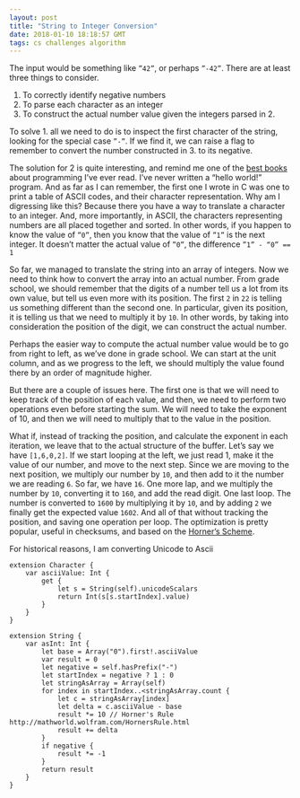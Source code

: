 ```yaml
---
layout: post
title: "String to Integer Conversion"
date: 2018-01-10 18:18:57 GMT
tags: cs challenges algorithm
---
```


The input would be something like `”42”`, or perhaps `”-42”`. There are at least three things to consider. 

1. To correctly identify negative numbers
2. To parse each character as an integer
3. To construct the actual number value given the integers parsed in 2. 

To solve 1. all we need to do is to inspect the first character of the string, looking for the special case `”-”`. If we find it, we can raise a flag to remember to convert the number constructed in 3. to its negative. 

The solution for 2 is quite interesting, and remind me one of the [best books](https://www.amazon.com/dp/0131103628/) about programming I’ve ever read. I’ve never written a “hello world!” program. And as far as I can remember, the first one I wrote in C was one to print a table of ASCII codes, and their character representation. Why am I digressing like this? Because there you have a way to translate a character to an integer. And, more importantly, in ASCII, the characters representing numbers are all placed together and sorted. In other words, if you happen to know the value of `”0”`, then you know that the value of `”1”` is the next integer. It doesn’t matter the actual value of `”0”`, the difference `”1” - “0” == 1` 

So far, we managed to translate the string into an array of integers. Now we need to think how to convert the array into an actual number. From grade school, we should remember that the digits of a number tell us a lot from its own value, but tell us even more with its position. The first `2` in `22` is telling us something different than the second one. In particular, given its position, it is telling us that we need to multiply it by `10`. In other words, by taking into consideration the position of the digit, we can construct the actual number. 

Perhaps the easier way to compute the actual number value would be to go from right to left, as we’ve done in grade school. We can start at the unit column, and as we progress to the left, we should multiply the value found there by an order of magnitude higher. 

But there are a couple of issues here. The first one is that we will need to keep track of the position of each value, and then, we need to perform two operations even before starting the sum. We will need to take the exponent of 10, and then we will need to multiply that to the value in the position. 

What if, instead of tracking the position, and calculate the exponent in each iteration, we leave that to the actual structure of the buffer. Let’s say we have `[1,6,0,2]`. If we start looping at the left, we just read 1, make it the value of our number, and move to the next step. Since we are moving to the next position, we multiply our number by `10`, and then add to it the number we are reading `6`. So far, we have `16`. One more lap, and we multiply the number by `10`, converting it to `160`, and add the read digit. One last loop. The number is converted to `1600` by multiplying it by `10`, and by adding `2`  we finally get the expected value `1602`. And all of that without tracking the position, and saving one operation per loop. The optimization is pretty popular, useful in checksums, and based on the [Horner’s Scheme](https://en.wikipedia.org/wiki/Horner%27s_method). 

For historical reasons, I am converting Unicode to Ascii

```
extension Character {
    var asciiValue: Int {
        get {
            let s = String(self).unicodeScalars
            return Int(s[s.startIndex].value)
        }
    }
}

extension String {
    var asInt: Int {
        let base = Array("0").first!.asciiValue
        var result = 0
        let negative = self.hasPrefix("-")
        let startIndex = negative ? 1 : 0
        let stringAsArray = Array(self)
        for index in startIndex..<stringAsArray.count {
            let c = stringAsArray[index]
            let delta = c.asciiValue - base
            result *= 10 // Horner's Rule http://mathworld.wolfram.com/HornersRule.html
            result += delta
        }
        if negative {
            result *= -1
        }
        return result
    }
}
```